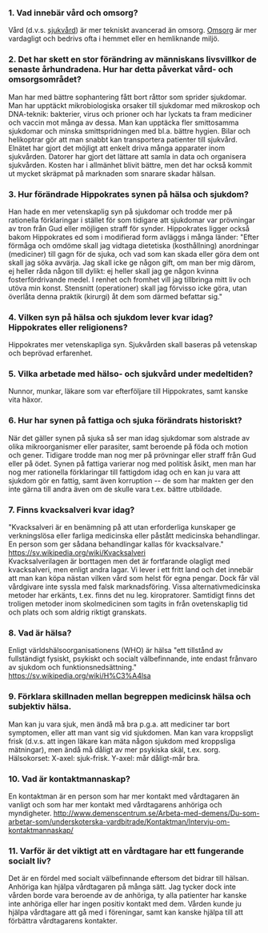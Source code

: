### 1. Vad innebär vård och omsorg?
Vård (d.v.s. [sjukvård](https://sv.wikipedia.org/wiki/Sjukv%C3%A5rd)) är mer tekniskt avancerad än omsorg.
[Omsorg](https://sv.wikipedia.org/wiki/Omsorg) är mer vardagligt och bedrivs ofta i hemmet eller en hemliknande miljö.

### 2. Det har skett en stor förändring av människans livsvillkor de senaste århundradena. Hur har detta påverkat vård- och omsorgsområdet?
Man har med bättre sophantering fått bort råttor som sprider sjukdomar. Man har upptäckt mikrobiologiska orsaker till
sjukdomar med mikroskop och DNA-teknik: bakterier, virus och prioner och har lyckats ta fram mediciner och vaccin mot 
många av dessa. Man kan upptäcka fler smittosamma sjukdomar och minska smittspridningen med bl.a. bättre hygien. 
Bilar och helikoptrar gör att man snabbt kan transportera patienter till sjukvård. Elnätet har gjort det möjligt att 
enkelt driva många apparater inom sjukvården. Datorer har gjort det lättare att samla in data och organisera sjukvården. 
Kosten har i allmänhet blivit bättre, men det har också kommit ut mycket skräpmat på marknaden som snarare skadar hälsan.

### 3. Hur förändrade Hippokrates synen på hälsa och sjukdom?
Han hade en mer vetenskaplig syn på sjukdomar och trodde mer på rationella förklaringar i stället för som tidigare att
sjukdomar var prövningar av tron från Gud eller möjligen straff för synder. Hippokrates ligger också bakom Hippokrates ed
som i modifierad form avläggs i många länder: "Efter förmåga och omdöme skall jag vidtaga dietetiska (kosthållning) anordningar
(mediciner) till gagn för de sjuka, och vad som kan skada eller göra dem ont skall jag söka avvärja. Jag skall icke ge någon
gift, om man ber mig därom, ej heller råda någon till dylikt: ej heller skall jag ge någon kvinna fosterfördrivande medel. 
I renhet och fromhet vill jag tillbringa mitt liv och utöva min konst. Stensnitt (operationer) skall jag förvisso icke göra,
utan överlåta denna praktik (kirurgi) åt dem som därmed befattar sig."

### 4. Vilken syn på hälsa och sjukdom lever kvar idag? Hippokrates eller religionens?
Hippokrates mer vetenskapliga syn. Sjukvården skall baseras på vetenskap och beprövad erfarenhet.

### 5. Vilka arbetade med hälso- och sjukvård under medeltiden?
Nunnor, munkar, läkare som var efterföljare till Hippokrates, samt kanske vita häxor.

### 6. Hur har synen på fattiga och sjuka förändrats historiskt?
När det gäller synen på sjuka så ser man idag sjukdomar som alstrade av olika mikroorganismer eller parasiter, samt
beroende på föda och motion och gener. Tidigare trodde man nog mer på prövningar eller straff från Gud eller på ödet.
Synen på fattiga varierar nog med politisk åsikt, men man har nog mer rationella förklaringar till fattigdom idag och en
kan ju vara att sjukdom gör en fattig, samt även korruption -- de som har makten ger den inte gärna till andra även
om de skulle vara t.ex. bättre utbildade.

### 7. Finns kvacksalveri kvar idag?
"Kvacksalveri är en benämning på att utan erforderliga kunskaper ge verkningslösa eller farliga medicinska eller påstått
medicinska behandlingar. En person som ger sådana behandlingar kallas för kvacksalvare." https://sv.wikipedia.org/wiki/Kvacksalveri  
Kvacksalverilagen är borttagen men det är fortfarande olagligt med kvacksalveri, men enligt andra lagar.
Vi lever i ett fritt land och det innebär att man kan köpa nästan vilken vård som helst för egna pengar. Dock får
väl vårdgivare inte syssla med falsk marknadsföring. Vissa alternativmedicinska metoder har erkänts, t.ex.
finns det nu leg. kiropratorer. Samtidigt finns det troligen metoder inom skolmedicinen som tagits in från ovetenskaplig
tid och plats och som aldrig riktigt granskats.

### 8. Vad är hälsa?
Enligt världshälsoorganisationens (WHO) är hälsa "ett tillstånd av fullständigt fysiskt, psykiskt och socialt välbefinnande, 
inte endast frånvaro av sjukdom och funktionsnedsättning."
https://sv.wikipedia.org/wiki/H%C3%A4lsa

### 9. Förklara skillnaden mellan begreppen medicinsk hälsa och subjektiv hälsa.
Man kan ju vara sjuk, men ändå må bra p.g.a. att mediciner tar bort symptomen, eller att man vant sig vid sjukdomen.
Man kan vara kroppsligt frisk (d.v.s. att ingen läkare kan mäta någon sjukdom med kroppsliga mätningar), men ändå må dåligt
av mer psykiska skäl, t.ex. sorg.
Hälsokorset: X-axel: sjuk-frisk. Y-axel: mår dåligt-mår bra.

### 10. Vad är kontaktmannaskap?
En kontaktman är en person som har mer kontakt med vårdtagaren än vanligt och som har mer kontakt med vårdtagarens
anhöriga och myndigheter.
http://www.demenscentrum.se/Arbeta-med-demens/Du-som-arbetar-som/underskoterska-vardbitrade/Kontaktman/Intervju-om-kontaktmannaskap/

### 11. Varför är det viktigt att en vårdtagare har ett fungerande socialt liv?
Det är en fördel med socialt välbefinnande eftersom det bidrar till hälsan. Anhöriga kan hjälpa vårdtagaren på många sätt.
Jag tycker dock inte vården borde vara beroende av de anhöriga, ty alla patienter har kanske inte anhöriga eller
har ingen positiv kontakt med dem. Vården kunde ju hjälpa vårdtagare att gå med i föreningar, samt kan kanske hjälpa
till att förbättra vårdtagarens kontakter.
